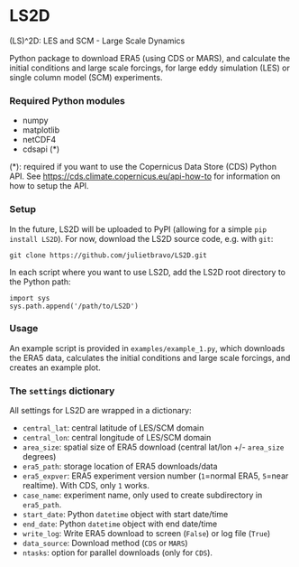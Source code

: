 # LS2D
(LS)^2D: LES and SCM - Large Scale Dynamics

Python package to download ERA5 (using CDS or MARS), and calculate the initial conditions and large scale forcings, for large eddy simulation (LES) or single column model (SCM) experiments.

### Required Python modules
- numpy
- matplotlib
- netCDF4
- cdsapi (*)

(*): required if you want to use the Copernicus Data Store (CDS) Python API. See https://cds.climate.copernicus.eu/api-how-to for information on how to setup the API.

### Setup

In the future, LS2D will be uploaded to PyPI (allowing for a simple `pip install LS2D`). For now, download the LS2D source code, e.g. with `git`:

    git clone https://github.com/julietbravo/LS2D.git
    
In each script where you want to use LS2D, add the LS2D root directory to the Python path:

    import sys
    sys.path.append('/path/to/LS2D')
    
### Usage

An example script is provided in `examples/example_1.py`, which downloads the ERA5 data, calculates the initial conditions and large scale forcings, and creates an example plot.

### The `settings` dictionary

All settings for LS2D are wrapped in a dictionary:

- `central_lat`: central latitude of LES/SCM domain
- `central_lon`: central longitude of LES/SCM domain
- `area_size`: spatial size of ERA5 download (central lat/lon +/- `area_size` degrees)
- `era5_path`: storage location of ERA5 downloads/data
- `era5_expver`: ERA5 experiment version number (`1`=normal ERA5, `5`=near realtime). With CDS, only `1` works.
- `case_name`: experiment name, only used to create subdirectory in `era5_path`.
- `start_date`: Python `datetime` object with start date/time
- `end_date`: Python `datetime` object with end date/time
- `write_log`: Write ERA5 download to screen (`False`) or log file (`True`)
- `data_source`: Download method (`CDS` or `MARS`)
- `ntasks`: option for parallel downloads (only for `CDS`).
